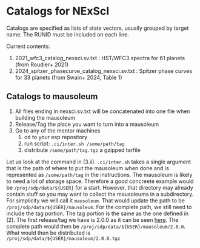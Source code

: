 # Catalogs for NExScI
Catalogs are specified as lists of state vectors, usually grouped by target name.
The RUNID must be included on each line.

Current contents:
1. 2021_wfc3_catalog_nexsci.sv.txt : HST/WFC3 spectra for 61 planets (from Roudier+ 2021)
2. 2024_spitzer_phasecurve_catalog_nexsci.sv.txt : Spitzer phase curves for 33 planets (from Swain+ 2024, Table 1)

## Catalogs to mausoleum
1. All files ending in nexsci.sv.txt will be concatenated into one file when building the mausoleum
2. Release/Tag the place you want to turn into a mausoleum
3. Go to any of the mentor machines
   1. cd to your esp repository
   2. run script: `.ci/inter.sh /some/path/tag`
   3. distribute `/some/path/tag.tgz` a gzipped tarfile
  
Let us look at the command in (3.ii). `.ci/inter.sh` takes a single argument that is the path of where to put the mausoleum when done and is represented as `/some/path/tag` in the instructions. The mausoleum is likely to need a lot of storage space. Therefore a good concreete example would be `/proj/sdp/data/${USER}` for a start. However, that directory may already contain stuff so you may want to collect the mausoleums in a subdirectory. For simplicity we will call it `mausoleum`. That would update the path to be `/proj/sdp/data/${USER}/mausoleum`. For the complete path, we still need to include the tag portion. The tag portion is the same as the one defined in (2). The first release/tag we have is 2.0.0 as it can be seen [here](https://github.com/gbryden/catalogs_for_nexsci/releases). The complete path would then be `/proj/sdp/data/${USER}/mausoleum/2.0.0`. What would then be distributed is `/proj/sdp/data/${USER}/mausoleum/2.0.0.tgz`
